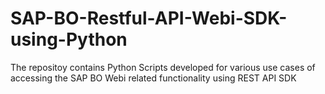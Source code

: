 # SAP-BO-Restful-API-Webi-SDK-using-Python
The repositoy contains Python Scripts developed for various use cases of accessing the SAP BO Webi related functionality using REST API SDK
